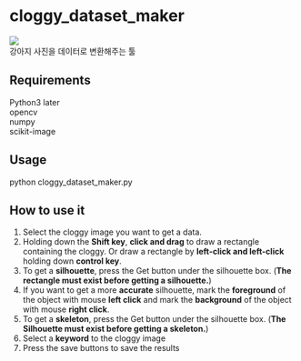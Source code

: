 # cloggy_dataset_maker
<div>
<image src = "https://github.com/WikiCloggy/cloggy_dataset_maker/blob/master/cdm.JPG?raw=true">
</div>
강아지 사진을 데이터로 변환해주는 툴

## Requirements
Python3 later  
opencv  
numpy  
scikit-image  

## Usage
python cloggy_dataset_maker.py

## How to use it
1. Select the cloggy image you want to get a data.  
2. Holding down the **Shift key**, **click and drag** to draw a rectangle containing the cloggy. Or draw a rectangle by **left-click and left-click** holding down **control key**.  
3. To get a **silhouette**, press the Get button under the silhouette box. (**The rectangle must exist before getting a silhouette.**)  
4. If you want to get a more **accurate** silhouette, mark the **foreground** of the object with mouse **left click** and mark the **background** of the object with mouse **right click**.  
5. To get a **skeleton**, press the Get button under the silhouette box. (**The Silhouette must exist before getting a skeleton.**)  
6. Select a **keyword** to the cloggy image  
7. Press the save buttons to save the results  

